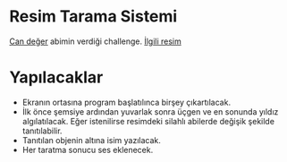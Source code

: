 # Resim Tarama Sistemi
[Can değer](https://www.youtube.com/watch?v=mjwnZ6Aod3I "Can değer") abimin verdiği challenge. [İlgili resim](https://i.hizliresim.com/tc6oq6g.jpg "İlgili resim")
# Yapılacaklar
+ Ekranın ortasına program başlatılınca birşey çıkartılacak.
+ İlk önce şemsiye ardından yuvarlak sonra üçgen ve en sonunda yıldız algılatılacak. Eğer istenilirse resimdeki silahlı abilerde değişik şekilde tanıtılabilir.
+ Tanıtılan objenin altına isim yazılacak.
+ Her taratma sonucu ses eklenecek.
